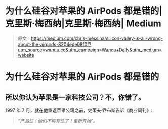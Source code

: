 # 为什么硅谷对苹果的 AirPods 都是错的|克里斯·梅西纳|克里斯·梅西纳| Medium

> 原文：<https://medium.com/chris-messina/silicon-valley-is-all-wrong-about-the-airpods-8204ede08f0f?utm_source=wanqu.co&utm_campaign=Wanqu+Daily&utm_medium=website>



# 为什么硅谷对苹果的 AirPods 都是错的

## 所以你认为苹果是一家科技公司？不，你错了。

1997 年 7 月，就在他重返苹果公司之前，史蒂夫·乔布斯告诉《商业周刊》:

> *“产品烂！他们不再有性了！重新开始”。*

